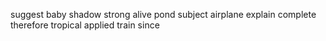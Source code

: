 suggest baby shadow strong alive pond subject airplane explain complete therefore tropical applied train since
